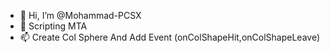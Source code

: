 - 👋 Hi, I’m @Mohammad-PCSX
- 👀 Scripting MTA
- 📫 Create Col Sphere And Add Event (onColShapeHit,onColShapeLeave)
